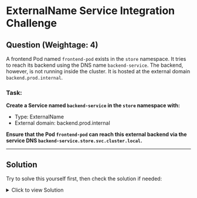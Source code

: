 # ExternalName Service Integration Challenge

## **Question (Weightage: 4)**

A frontend Pod named `frontend-pod` exists in the `store` namespace. It tries to reach its backend using the DNS name `backend-service`. The backend, however, is not running inside the cluster. It is hosted at the external domain `backend.prod.internal`.

### **Task:**

**Create a Service named `backend-service` in the `store` namespace with:**
- Type: ExternalName
- External domain: backend.prod.internal

**Ensure that the Pod `frontend-pod` can reach this external backend via the service DNS `backend-service.store.svc.cluster.local`.**

---

## **Solution**

Try to solve this yourself first, then check the solution if needed:

<details>
<summary>Click to view Solution</summary>


**Notes On External Name**

An **ExternalName Service** is a special Service that works only as a **DNS alias**, with no Pods or selectors.
It redirects traffic at the DNS level to an external hostname — no proxying, no cluster IP.

Flow: `frontend-pod → backend-service.store.svc.cluster.local → CNAME → backend.prod.internal → external server`.
You can check if the Pod has any URL environment variable with:

```bash
kubectl exec -it frontend-pod -n store -- printenv | grep URL
```
----

### Imperative and Yaml Solution
```bash
kubectl create service externalname backend-service \
  --external-name=backend.prod.internal \
  -n store
```

**Alternative Method: Using YAML**
```bash
cat <<EOF | kubectl apply -f -
apiVersion: v1
kind: Service
metadata:
  name: backend-service
  namespace: store
spec:
  type: ExternalName
  externalName: backend.prod.internal
EOF
```

**Verify the Solution**
```bash
# Check if service was created
kubectl get svc -n store

# Describe the service
kubectl describe svc backend-service -n store

# Test DNS resolution
kubectl exec -n store frontend-pod -- nslookup backend-service.store.svc.cluster.local
```

</details>

